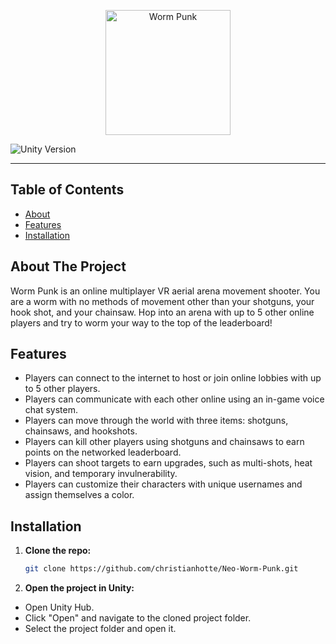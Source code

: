 <a id="readme-top"></a>
<p align="center">
  <img src="https://i.imgur.com/xvPB2wB.png" alt = "Worm Punk" height = "200" />
</p>

![Unity Version](https://img.shields.io/badge/Unity-2021.3.21f1-black)
***
## Table of Contents
- [About](#about-the-project)
- [Features](#features)
- [Installation](#installation)

<!-- ABOUT THE PROJECT -->
## About The Project
Worm Punk is an online multiplayer VR aerial arena movement shooter. You are a worm with no methods of movement other than your shotguns, your hook shot, and your chainsaw. Hop into an arena with up to 5 other online players and try to worm your way to the top of the leaderboard!

<!-- FEATURES -->
## Features
- Players can connect to the internet to host or join online lobbies with up to 5 other players.
- Players can communicate with each other online using an in-game voice chat system.
- Players can move through the world with three items: shotguns, chainsaws, and hookshots.
- Players can kill other players using shotguns and chainsaws to earn points on the networked leaderboard.
- Players can shoot targets to earn upgrades, such as multi-shots, heat vision, and temporary invulnerability.
- Players can customize their characters with unique usernames and assign themselves a color.

<!-- INSTALLATION -->
## Installation

1. **Clone the repo:**
   ```bash
   git clone https://github.com/christianhotte/Neo-Worm-Punk.git
   ```
3. **Open the project in Unity:**
  * Open Unity Hub.
  * Click "Open" and navigate to the cloned project folder.
  * Select the project folder and open it.
